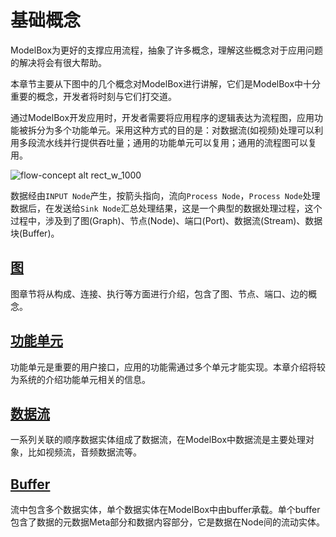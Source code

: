 # 基础概念

ModelBox为更好的支撑应用流程，抽象了许多概念，理解这些概念对于应用问题的解决将会有很大帮助。

本章节主要从下图中的几个概念对ModelBox进行讲解，它们是ModelBox中十分重要的概念，开发者将时刻与它们打交道。

通过ModelBox开发应用时，开发者需要将应用程序的逻辑表达为流程图，应用功能被拆分为多个功能单元。采用这种方式的目的是：对数据流(如视频)处理可以利用多段流水线并行提供吞吐量；通用的功能单元可以复用；通用的流程图可以复用。  

![flow-concept alt rect_w_1000](../assets/images/figure/framework-conception/flow-concept.png)

数据经由`INPUT Node`产生，按箭头指向，流向`Process Node`，`Process Node`处理数据后，在发送给`Sink Node`汇总处理结果，这是一个典型的数据处理过程，这个过程中，涉及到了图(Graph)、节点(Node)、端口(Port)、数据流(Stream)、数据块(Buffer)。

## [图](graph.md)

图章节将从构成、连接、执行等方面进行介绍，包含了图、节点、端口、边的概念。

## [功能单元](flowunit.md)

功能单元是重要的用户接口，应用的功能需通过多个单元才能实现。本章介绍将较为系统的介绍功能单元相关的信息。

## [数据流](stream.md)

一系列关联的顺序数据实体组成了数据流，在ModelBox中数据流是主要处理对象，比如视频流，音频数据流等。

## [Buffer](buffer.md)

流中包含多个数据实体，单个数据实体在ModelBox中由buffer承载。单个buffer包含了数据的元数据Meta部分和数据内容部分，它是数据在Node间的流动实体。
